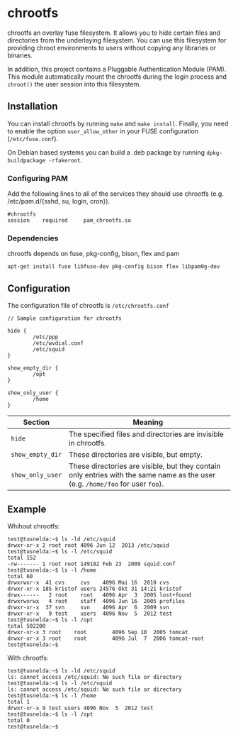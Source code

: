 chrootfs
========

chrootfs an overlay fuse filesystem. It allows you to hide certain 
files and directories from the underlaying filesystem. You can 
use this filesystem for providing chroot environments to users 
without copying any libraries or binaries. 

In addition, this project contains a Pluggable Authentication Module (PAM). This module automatically mount the chrootfs during the login process and `chroot()` the user session into this filesystem.

## Installation
You can install chrootfs by running `make` and `make install`. Finally, you need to enable the option `user_allow_other` in your FUSE configuration (`/etc/fuse.conf`). 

On Debian based systems you can build a .deb package by running `dpkg-buildpackage -rfakeroot`.

### Configuring PAM
Add the following lines to all of the services they should use chrootfs (e.g. /etc/pam.d/{sshd, su, login, cron}).

```
#chrootfs
session    required     pam_chrootfs.so
```

### Dependencies
chrootfs depends on fuse, pkg-config, bison, flex and pam

```
apt-get install fuse libfuse-dev pkg-config bison flex libpam0g-dev
```

## Configuration
The configuration file of chrootfs is `/etc/chrootfs.conf`
```
// Sample configuration for chrootfs

hide {
        /etc/ppp
        /etc/wvdial.conf
        /etc/squid
}

show_empty_dir {
        /opt
}

show_only_user {
        /home
}
```

| Section            | Meaning       |
| -------------------| ------------- |
| `hide`             | The specified files and directories are invisible in chrootfs.  |
| `show_empty_dir`   | These directories are visible, but empty.  |
| `show_only_user`   | These directories are visible, but they contain only entries with the same name as the user  (e.g. `/home/foo` for user `foo`).|

## Example 
Whihout chrootfs:
```
test@tusnelda:~$ ls -ld /etc/squid
drwxr-xr-x 2 root root 4096 Jun 12  2013 /etc/squid
test@tusnelda:~$ ls -l /etc/squid
total 152
-rw------- 1 root root 149182 Feb 23  2009 squid.conf
test@tusnelda:~$ ls -l /home
total 60
drwxrwxr-x  41 cvs     cvs    4096 Mai 16  2010 cvs
drwxr-xr-x 185 kristof users 24576 Okt 31 14:21 kristof
drwx------   2 root    root   4096 Apr  3  2005 lost+found
drwxrwxrwx   4 root    staff  4096 Jun 16  2005 profiles
drwxr-xr-x  37 svn     svn    4096 Apr  6  2009 svn
drwxr-xr-x   9 test    users  4096 Nov  5  2012 test
test@tusnelda:~$ ls -l /opt
total 502200
drwxr-xr-x 3 root    root        4096 Sep 10  2005 tomcat
drwxr-xr-x 3 root    root        4096 Jul  7  2006 tomcat-root
test@tusnelda:~$
```

With chrootfs:
```
test@tusnelda:~$ ls -ld /etc/squid
ls: cannot access /etc/squid: No such file or directory
test@tusnelda:~$ ls -l /etc/squid
ls: cannot access /etc/squid: No such file or directory
test@tusnelda:~$ ls -l /home
total 1
drwxr-xr-x 9 test users 4096 Nov  5  2012 test
test@tusnelda:~$ ls -l /opt
total 0 
test@tusnelda:~$
```
